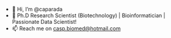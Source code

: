 - 👋 Hi, I’m @caparada
- 👀 Ph.D Research Scientist (Biotechnology) | Bioinformatician | Passionate Data Scientist!
- 📫 Reach me on casp.biomed@hotmail.com

<!---
caparada/caparada is a ✨ special ✨ repository because its `README.md` (this file) appears on your GitHub profile.
You can click the Preview link to take a look at your changes.
--->
